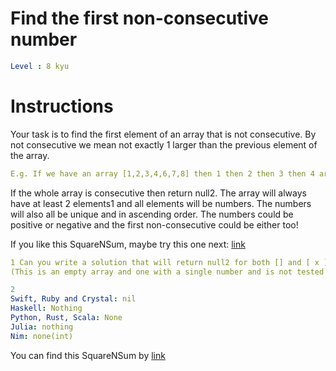 # Find the first non-consecutive number

```yaml
Level : 8 kyu
```



# Instructions
Your task is to find the first element of an array that is not consecutive.
By not consecutive we mean not exactly 1 larger than the previous element of the array.

```yaml
E.g. If we have an array [1,2,3,4,6,7,8] then 1 then 2 then 3 then 4 are all consecutive but 6 is not, so that's the first non-consecutive number.
```

If the whole array is consecutive then return null2.
The array will always have at least 2 elements1 and all elements will be numbers.
The numbers will also all be unique and in ascending order.
The numbers could be positive or negative and the first non-consecutive could be either too!

If you like this SquareNSum, maybe try this one next: [link](https://www.codewars.com/kata/represent-array-of-numbers-as-ranges)

```yaml
1 Can you write a solution that will return null2 for both [] and [ x ] though? 
(This is an empty array and one with a single number and is not tested for, but you can write your own example test. )
```

```yaml
2
Swift, Ruby and Crystal: nil
Haskell: Nothing
Python, Rust, Scala: None
Julia: nothing
Nim: none(int)
```

You can find this SquareNSum by [link](https://www.codewars.com/kata/58f8a3a27a5c28d92e000144/train/scala)